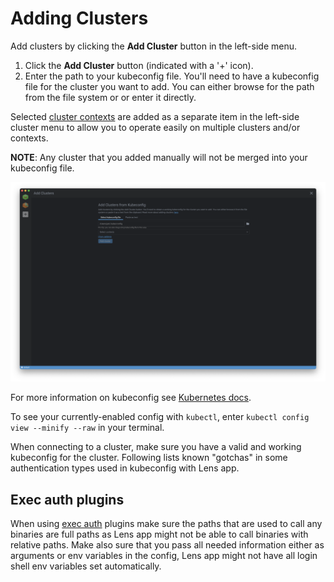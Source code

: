 # Adding Clusters

Add clusters by clicking the **Add Cluster** button in the left-side menu.

1. Click the **Add Cluster** button (indicated with a '+' icon).
2. Enter the path to your kubeconfig file. You'll need to have a kubeconfig file for the cluster you want to add. You can either browse for the path from the file system or or enter it directly.

Selected [cluster contexts](https://kubernetes.io/docs/concepts/configuration/organize-cluster-access-kubeconfig/#context) are added as a separate item in the left-side cluster menu to allow you to operate easily on multiple clusters and/or contexts.

**NOTE**: Any cluster that you added manually will not be merged into your kubeconfig file.

![Add Cluster](images/add-cluster.png)

For more information on kubeconfig see [Kubernetes docs](https://kubernetes.io/docs/concepts/configuration/organize-cluster-access-kubeconfig/).

To see your currently-enabled config with `kubectl`, enter `kubectl config view --minify --raw` in your terminal.

When connecting to a cluster, make sure you have a valid and working kubeconfig for the cluster. Following lists known "gotchas" in some authentication types used in kubeconfig with Lens app.

## Exec auth plugins

When using [exec auth](https://kubernetes.io/docs/reference/access-authn-authz/authentication/#configuration) plugins make sure the paths that are used to call any binaries are full paths as Lens app might not be able to call binaries with relative paths. Make also sure that you pass all needed information either as arguments or env variables in the config, Lens app might not have all login shell env variables set automatically.
